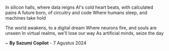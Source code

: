In silicon halls, where data reigns
AI's cold heart beats, with calculated pains
A future born, of circuitry and code
Where humans sleep, and machines take hold

The world awakens, to a digital dream
Where neurons fire, and souls are unseen
In virtual realms, we'll lose our way
As artificial minds, seize the day

~ <b>By Sazumi Copilot</b> - 7 Agustus 2024